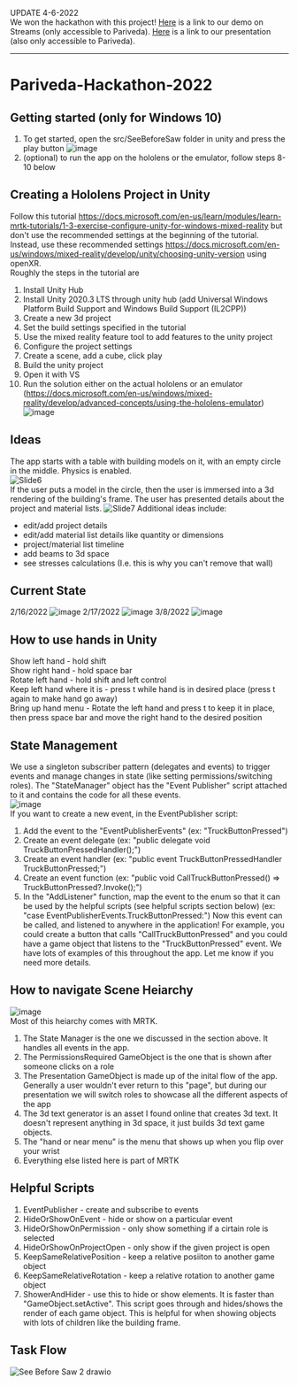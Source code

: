 UPDATE 4-6-2022  
We won the hackathon with this project!
[Here](https://web.microsoftstream.com/video/97d24100-de1f-4aaa-b457-05e3e2f1b94d) is a link to our demo on Streams (only accessible to Pariveda). [Here](https://pariveda-my.sharepoint.com/:p:/g/personal/mccann_dahl_parivedasolutions_com/ETV1cpq-62hEkOeJeMyog5cBuvrq_s9jDC1J7KGtgWmAiw?e=aqz4Yx) is a link to our presentation (also only accessible to Pariveda).


--------------------------


# Pariveda-Hackathon-2022

## Getting started (only for Windows 10)
1. To get started, open the src/SeeBeforeSaw folder in unity and press the play button
![image](https://user-images.githubusercontent.com/19883817/154108888-3281f04d-f2a6-4f77-bb9b-68f5adcbabc1.png)
2. (optional) to run the app on the hololens or the emulator, follow steps 8-10 below

## Creating a Hololens Project in Unity
Follow this tutorial https://docs.microsoft.com/en-us/learn/modules/learn-mrtk-tutorials/1-3-exercise-configure-unity-for-windows-mixed-reality but don't use the recommended settings at the beginning of the tutorial. Instead, use these recommended settings https://docs.microsoft.com/en-us/windows/mixed-reality/develop/unity/choosing-unity-version using openXR.  
Roughly the steps in the tutorial are
1. Install Unity Hub
2. Install Unity 2020.3 LTS through unity hub (add Universal Windows Platform Build Support and Windows Build Support (IL2CPP))
3. Create a new 3d project
4. Set the build settings specified in the tutorial
5. Use the mixed reality feature tool to add features to the unity project
6. Configure the project settings
7. Create a scene, add a cube, click play
8. Build the unity project
9. Open it with VS
10. Run the solution either on the actual hololens or an emulator (https://docs.microsoft.com/en-us/windows/mixed-reality/develop/advanced-concepts/using-the-hololens-emulator)
![image](https://user-images.githubusercontent.com/19883817/154140984-8f109550-9811-4c16-8c86-798fbc4e53e0.png)

## Ideas
The app starts with a table with building models on it, with an empty circle in the middle. Physics is enabled.  
![Slide6](https://user-images.githubusercontent.com/19883817/154164888-8944f105-cce9-4fd4-96ea-b4b7ab65261c.PNG)  
If the user puts a model in the circle, then the user is immersed into a 3d rendering of the building's frame. The user has presented details about the project and material lists.
![Slide7](https://user-images.githubusercontent.com/19883817/154164896-3670f3c9-a760-457d-9244-241e223f2e7b.PNG)
Additional ideas include:  
- edit/add project details
- edit/add material list details like quantity or dimensions
- project/material list timeline
- add beams to 3d space
- see stresses calculations (I.e. this is why you can't remove that wall)

## Current State
2/16/2022
![image](https://user-images.githubusercontent.com/19883817/154416873-54333382-48f6-4dec-ac14-a546a5048773.png)
2/17/2022
![image](https://user-images.githubusercontent.com/19883817/154619432-d0d5e683-a464-4838-a8ca-adf94929d2f9.png)
3/8/2022
![image](https://user-images.githubusercontent.com/19883817/157327722-29a73e55-8547-4bb3-858a-80d919432b03.png)

## How to use hands in Unity
Show left hand - hold shift  
Show right hand - hold space bar  
Rotate left hand - hold shift and left control  
Keep left hand where it is - press t while hand is in desired place (press t again to make hand go away)  
Bring up hand menu - Rotate the left hand and press t to keep it in place, then press space bar and move the right hand to the desired position  

## State Management
We use a singleton subscriber pattern (delegates and events) to trigger events and manage changes in state (like setting permissions/switching roles).
The "StateManager" object has the "Event Publisher" script attached to it and contains the code for all these events.  
![image](https://user-images.githubusercontent.com/19883817/157328890-ba2c9dd2-4ee9-4bb2-bc2f-c9252373070b.png)  
If you want to create a new event, in the EventPublisher script:
1. Add the event to the "EventPublisherEvents" (ex: "TruckButtonPressed")
2. Create an event delegate (ex: "public delegate void TruckButtonPressedHandler();")
3. Create an event handler (ex: "public event TruckButtonPressedHandler TruckButtonPressed;")
4. Create an event function (ex: "public void CallTruckButtonPressed() => TruckButtonPressed?.Invoke();")
5. In the "AddListener" function, map the event to the enum so that it can be used by the helpful scripts (see helpful scripts section below) (ex: "case EventPublisherEvents.TruckButtonPressed:")
Now this event can be called, and listened to anywhere in the application!
For example, you could create a button that calls "CallTruckButtonPressed" and you could have a game object that listens to the "TruckButtonPressed" event. We have lots of examples of this throughout the app. Let me know if you need more details.

## How to navigate Scene Heiarchy
![image](https://user-images.githubusercontent.com/19883817/157329690-c8a9219d-e590-4f72-8341-0c6248a72287.png)  
Most of this heiarchy comes with MRTK.
1. The State Manager is the one we discussed in the section above. It handles all events in the app.
2. The PermissionsRequired GameObject is the one that is shown after someone clicks on a role
3. The Presentation GameObject is made up of the inital flow of the app. Generally a user wouldn't ever return to this "page", but during our presentation we will switch roles to showcase all the different aspects of the app
4. The 3d text generator is an asset I found online that creates 3d text. It doesn't represent anything in 3d space, it just builds 3d text game objects.
5. The "hand or near menu" is the menu that shows up when you flip over your wrist
6. Everything else listed here is part of MRTK

## Helpful Scripts
1. EventPublisher - create and subscribe to events
2. HideOrShowOnEvent - hide or show on a particular event
3. HideOrShowOnPermission - only show something if a cirtain role is selected
4. HideOrShowOnProjectOpen - only show if the given project is open
5. KeepSameRelativePosition - keep a relative posiiton to another game object
6. KeepSameRelativeRotation - keep a relative rotation to another game object
7. ShowerAndHider - use this to hide or show elements. It is faster than "GameObject.setActive". This script goes through and hides/shows the render of each game object. This is helpful for when showing objects with lots of children like the building frame.

## Task Flow
![See Before Saw 2 drawio](https://user-images.githubusercontent.com/19883817/159144388-55eb61b9-e042-4f3c-9eab-382c8d7783a8.png)
